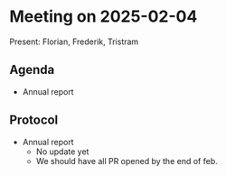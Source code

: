 # Meeting on 2025-02-04

Present: Florian, Frederik, Tristram

## Agenda

* Annual report

## Protocol

* Annual report
  * No update yet
  * We should have all PR opened by the end of feb.
